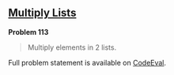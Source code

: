 [Multiply Lists][ce]
--------------------

**Problem 113**

> Multiply elements in 2 lists.

Full problem statement is available on [CodeEval][ce].

[ce]: https://www.codeeval.com/browse/113/
      "View problem statement on CodeEval"

